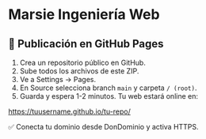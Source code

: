 
# Marsie Ingeniería Web

## 🚀 Publicación en GitHub Pages

1. Crea un repositorio público en GitHub.
2. Sube todos los archivos de este ZIP.
3. Ve a Settings -> Pages.
4. En Source selecciona branch `main` y carpeta `/ (root)`.
5. Guarda y espera 1-2 minutos. Tu web estará online en:

https://tuusername.github.io/tu-repo/

✅ Conecta tu dominio desde DonDominio y activa HTTPS.
